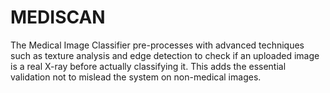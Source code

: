 # MEDISCAN
The Medical Image Classifier pre-processes with advanced techniques such as texture analysis and edge detection to check if an uploaded image is a real X-ray before actually classifying it. This adds the essential validation not to mislead the system on non-medical images.
